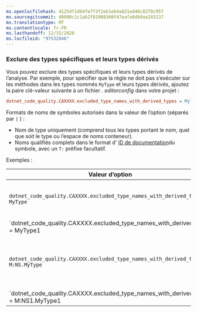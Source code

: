 ```yaml
---
ms.openlocfilehash: 4125df1d64fe7f3f2eb1eb4a821ed46c8270c95f
ms.sourcegitcommit: d0990c1c1ab2f81908360f47eafa8db9aa165137
ms.translationtype: MT
ms.contentlocale: fr-FR
ms.lasthandoff: 12/15/2020
ms.locfileid: "97532046"
---
```

### <a name="exclude-specific-types-and-their-derived-types"></a>Exclure des types spécifiques et leurs types dérivés

Vous pouvez exclure des types spécifiques et leurs types dérivés de l’analyse. Par exemple, pour spécifier que la règle ne doit pas s’exécuter sur les méthodes dans les types nommés `MyType` et leurs types dérivés, ajoutez la paire clé-valeur suivante à un fichier *. editorconfig* dans votre projet :

```ini
dotnet_code_quality.CAXXXX.excluded_type_names_with_derived_types = MyType
```

Formats de noms de symboles autorisés dans la valeur de l’option (séparés par `|` ) :

- Nom de type uniquement (comprend tous les types portant le nom, quel que soit le type ou l’espace de noms conteneur).
- Noms qualifiés complets dans le format d' [ID de documentation](../../docs/csharp/programming-guide/xmldoc/processing-the-xml-file.md#id-strings)du symbole, avec un `T:` préfixe facultatif.

Exemples :

| Valeur d’option | Résumé |
| --- | --- |
|`dotnet_code_quality.CAXXXX.excluded_type_names_with_derived_types = MyType` | Correspond à tous les types nommés `MyType` et tous leurs types dérivés. |
|`dotnet_code_quality.CAXXXX.excluded_type_names_with_derived_types = MyType1|MyType2` | Correspond à tous les types nommés, `MyType1` ou `MyType2` et tous leurs types dérivés. |
|`dotnet_code_quality.CAXXXX.excluded_type_names_with_derived_types = M:NS.MyType` | Correspond à un type spécifique `MyType` avec le nom qualifié complet donné et tous ses types dérivés. |
|`dotnet_code_quality.CAXXXX.excluded_type_names_with_derived_types = M:NS1.MyType1|M:NS2.MyType2` | Correspond à des types spécifiques `MyType1` et `MyType2` aux noms qualifiés complets respectifs, ainsi qu’à tous leurs types dérivés. |
